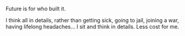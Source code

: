 Future is for who built it.

I think all in details, rather than getting sick, going to jail, joining a war, having lifelong headaches... I sit and think in details. Less cost for me.